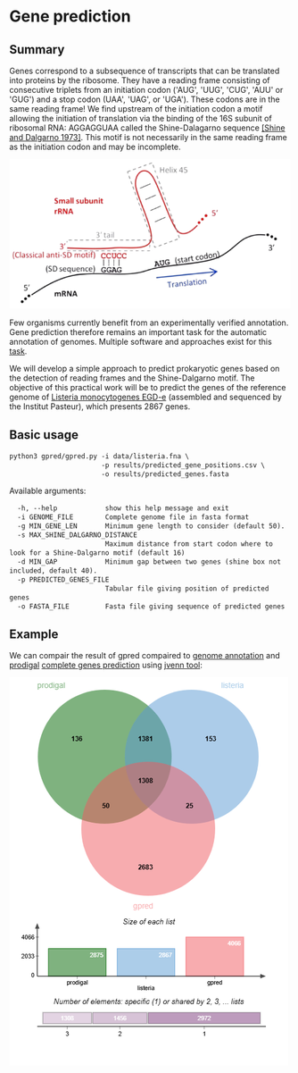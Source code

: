 # Gene prediction


## Summary

Genes correspond to a subsequence of transcripts that can be translated into proteins by the ribosome. They have a reading frame consisting of consecutive triplets from an initiation codon ('AUG', 'UUG', 'CUG', 'AUU' or 'GUG') and a stop codon (UAA', 'UAG', or 'UGA'). These codons are in the same reading frame!
We find upstream of the initiation codon a motif allowing the initiation of translation via the binding of the 16S subunit of ribosomal RNA: AGGAGGUAA called the Shine-Dalagarno sequence [\[Shine and Dalgarno 1973\]](https://www.sciencedirect.com/science/article/pii/0022283673905287). This motif is not necessarily in the same reading frame as the initiation codon and may be incomplete.

![Gene Prediction](assets/gene-prediction.png)

Few organisms currently benefit from an experimentally verified annotation. Gene prediction therefore remains an important task for the automatic annotation of genomes. Multiple software and approaches exist for this [task](https://en.wikipedia.org/wiki/List_of_gene_prediction_software).

We will develop a simple approach to predict prokaryotic genes based on the detection of reading frames and the Shine-Dalgarno motif. The objective of this practical work will be to predict the genes of the reference genome of [Listeria monocytogenes EGD-e](https://www.ncbi.nlm.nih.gov/genome/browse/#!/proteins/159/159660%7CListeria%20monocytogenes%20EGD-e/) (assembled and sequenced by the Institut Pasteur), which presents 2867 genes.


## Basic usage

```
python3 gpred/gpred.py -i data/listeria.fna \
                       -p results/predicted_gene_positions.csv \
                       -o results/predicted_genes.fasta
```

Available arguments:
```
  -h, --help            show this help message and exit
  -i GENOME_FILE        Complete genome file in fasta format
  -g MIN_GENE_LEN       Minimum gene length to consider (default 50).
  -s MAX_SHINE_DALGARNO_DISTANCE
                        Maximum distance from start codon where to look for a Shine-Dalgarno motif (default 16)
  -d MIN_GAP            Minimum gap between two genes (shine box not included, default 40).
  -p PREDICTED_GENES_FILE
                        Tabular file giving position of predicted genes
  -o FASTA_FILE         Fasta file giving sequence of predicted genes
```

## Example

We can compair the result of gpred compaired to [genome annotation](/data/position.csv) and [prodigal](https://github.com/hyattpd/Prodigal) [complete genes prediction](/data/prodigal.csv) using [jvenn tool](https://jvenn.toulouse.inra.fr/app/example.html):

![Test](assets/venn_chart.png)

